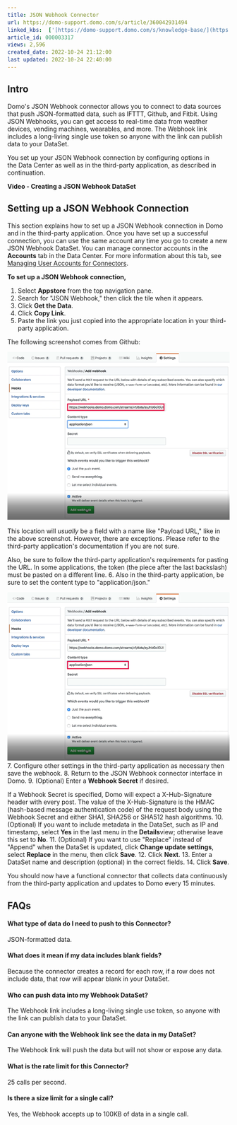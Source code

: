 ```yaml
---
title: JSON Webhook Connector
url: https://domo-support.domo.com/s/article/360042931494
linked_kbs:  ['[https://domo-support.domo.com/s/knowledge-base/](https://domo-support.domo.com/s/knowledge-base/)', '[https://domo-support.domo.com/s/](https://domo-support.domo.com/s/)', '[https://domo-support.domo.com/s/topic/0TO5w000000ZammGAC](https://domo-support.domo.com/s/topic/0TO5w000000ZammGAC)', '[https://domo-support.domo.com/s/topic/0TO5w000000ZanLGAS](https://domo-support.domo.com/s/topic/0TO5w000000ZanLGAS)', '[https://domo-support.domo.com/s/topic/0TO5w000000ZaoQGAS](https://domo-support.domo.com/s/topic/0TO5w000000ZaoQGAS)', '[https://domo-support.domo.com/s/article/360042926054](https://domo-support.domo.com/s/article/360042926054)', '[https://domo-support.domo.com/s/article/360042931494](https://domo-support.domo.com/s/article/360042931494)', '[https://domo-support.domo.com/s/topic/0TO5w000000ZaoQGAS/api-connectors](https://domo-support.domo.com/s/topic/0TO5w000000ZaoQGAS/api-connectors)', '[https://domo-support.domo.com/s/article/360043429933](https://domo-support.domo.com/s/article/360043429933)', '[https://domo-support.domo.com/s/article/360043429953](https://domo-support.domo.com/s/article/360043429953)', '[https://domo-support.domo.com/s/article/360042925494](https://domo-support.domo.com/s/article/360042925494)', '[https://domo-support.domo.com/s/article/360043429913](https://domo-support.domo.com/s/article/360043429913)', '[https://domo-support.domo.com/s/article/4408174643607](https://domo-support.domo.com/s/article/4408174643607)', '[https://domo-support.domo.com/s/login/](https://domo-support.domo.com/s/login/)']
article_id: 000003317
views: 2,596
created_date: 2022-10-24 21:12:00
last updated: 2022-10-24 22:40:00
---
```




Intro
-----


Domo's JSON Webhook connector allows you to connect to data sources that push JSON-formatted data, such as IFTTT, Github, and Fitbit. Using JSON Webhooks, you can get access to real-time data from weather devices, vending machines, wearables, and more. The Webhook link includes a long-living single use token so anyone with the link can publish data to your DataSet. 


You set up your JSON Webhook connection by configuring options in the Data Center as well as in the third-party application, as described in continuation.


**Video - Creating a JSON Webhook DataSet**



Setting up a JSON Webhook Connection
------------------------------------


This section explains how to set up a JSON Webhook connection in Domo and in the third-party application. Once you have set up a successful connection, you can use the same account any time you go to create a new JSON Webhook DataSet. You can manage connector accounts in the **Accounts** tab in the Data Center. For more information about this tab, see [Managing User Accounts for Connectors](/s/article/360042926054 "Managing User Accounts for Connectors").


**To set up a JSON Webhook connection,**


1. Select **Appstore** from the top navigation pane.
2. Search for "JSON Webhook," then click the tile when it appears.
3. Click **Get the Data**.
4. Click **Copy Link**.
5. Paste the link you just copied into the appropriate location in your third-party application.  
  
The following screenshot comes from Github:  
  
![json_webhook_3rd_party_url.png](json_webhook_3rd_party_url.png)  
  
This location will *usually* be a field with a name like "Payload URL," like in the above screenshot. However, there are exceptions. Please refer to the third-party application's documentation if you are not sure.   
  
Also, be sure to follow the third-party application's requirements for pasting the URL. In some applications, the token (the piece after the last backslash) must be pasted on a different line.
6. Also in the third-party application, be sure to set the content type to "application/json."  
  
![json_webhook_3rd_party_content_type.png](json_webhook_3rd_party_content_type.png)
7. Configure other settings in the third-party application as necessary then save the webhook.
8. Return to the JSON Webhook connector interface in Domo.
9. (Optional) Enter a **Webhook Secret** if desired.   
  
If a Webhook Secret is specified, Domo will expect a X-Hub-Signature header with every post. The value of the X-Hub-Signature is the HMAC (hash-based message authentication code) of the request body using the Webhook Secret and either SHA1, SHA256 or SHA512 hash algorithms.
10. (Optional) If you want to include metadata in the DataSet, such as IP and timestamp, select **Yes** in the last menu in the **Details**view; otherwise leave this set to **No**.
11. (Optional) If you want to use "Replace" instead of "Append" when the DataSet is updated, click **Change update settings**, select **Replace** in the menu, then click **Save**.
12. Click **Next**.
13. Enter a DataSet name and description (optional) in the correct fields.
14. Click **Save**.


You should now have a functional connector that collects data continuously from the third-party application and updates to Domo every 15 minutes.


FAQs
----


#### What type of data do I need to push to this Connector?


JSON-formatted data.


#### What does it mean if my data includes blank fields?


Because the connector creates a record for each row, if a row does not include data, that row will appear blank in your DataSet.


#### Who can push data into my Webhook DataSet?


The Webhook link includes a long-living single use token, so anyone with the link can publish data to your DataSet.


#### Can anyone with the Webhook link see the data in my DataSet?


The Webhook link will push the data but will not show or expose any data.


#### What is the rate limit for this Connector?


25 calls per second.


#### Is there a size limit for a single call?


Yes, the Webhook accepts up to 100KB of data in a single call.

